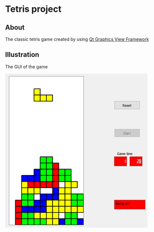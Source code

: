 # Tetris project

## About
The classic tetris game created by using [Qt Graphics View Framework](https://doc.qt.io/qt-5/graphicsview.html)

## Illustration
The GUI of the game

![image](example.PNG)